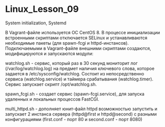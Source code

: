 # Linux_Lesson_09
System initialization, Systemd

В Vagrant-файле используется ОС CentOS 8. В процессе инициализации встроенными скриптами отключается SELinux и устанавливаются необходимые пакеты (для spawn-fcgi и httpd-инстансов). Подключаемыми в Vagrant-файле внешними скриптами создаются, модифицируются и запускаются модули:


watchlog.sh - сервис, который раз в 30 секунд мониторит лог (/var/log/watchlog.log) на предмет наличия ключевого слова, которое задается в /etc/sysconfig/watchlog. Состоит из непосредственно сервиса (watchlog.service) и таймера  срабатывания (watchlog.timer). Сервис запускает скрипт /opt/watchlog.sh.

spawn_fcgi.sh - создает сервис (spawn-fcgi.service), для запуска удаленных и локальных процессов FastCGI.


multi_httpd.sh - дополняет юнит-файл httpd возможностью запустить и запускает 2 инстанса сервера (httpd@first и  httpd@second) с разными конфигурациями (first.conf - порт 80 и second.conf - порт 8080)
